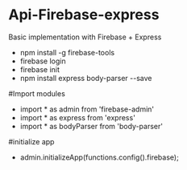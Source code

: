 # Api-Firebase-express
Basic implementation with Firebase + Express

- npm install -g firebase-tools
- firebase login
- firebase init
- npm install express body-parser --save

#Import modules

- import * as admin from 'firebase-admin'
- import * as express from 'express'
- import * as bodyParser from 'body-parser'

#initialize app
- admin.initializeApp(functions.config().firebase);

